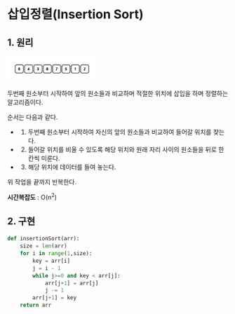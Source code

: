 # 삽입정렬(Insertion Sort)

## 1. 원리

<img src = "../image/sort/insertion_sort/insertion_sort.gif" width="40%" height="40%"/>

두번째 원소부터 시작하여 앞의 원소들과 비교하며 적절한 위치에 삽입을 하며 정렬하는 알고리즘이다.

순서는 다음과 같다.

- 1. 두번째 원소부터 시작하여 자신의 앞의 원소들과 비교하여 들어갈 위치를 찾는다.

- 2. 들어갈 위치를 비울 수 있도록 해당 위치와 원래 자리 사이의 원소들을 뒤로 한칸씩 미룬다.

- 3. 해당 위치에 데이터를 들여 놓는다.

위 작업을 끝까지 반복한다.

**시간복잡도** : O(n<sup>2</sup>)

## 2. 구현

```python
def insertionSort(arr):
    size = len(arr)
    for i in range(1,size):
        key = arr[i]
        j = i - 1
        while j>=0 and key < arr[j]:
            arr[j+1] = arr[j]
            j -= 1
        arr[j+1] = key
    return arr
```